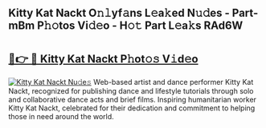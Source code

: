 ## Kitty Kat Nackt O𝚗𝚕yf𝚊ns L𝚎a𝚔ed N𝚞𝚍es - Part-mBm P𝚑𝚘tos Vi𝚍𝚎o - H𝚘𝚝 Part L𝚎a𝚔s RAd6W

# <h2><a href="http://kf8g07.oniu.top/?m=Kitty+Kat+Nackt">🔗👉 🔴 Kitty Kat Nackt P𝚑ot𝚘𝚜 V𝚒d𝚎o</a></h2>

[![Kitty Kat Nackt Nu𝚍e𝚜](https://i.imgur.com/0qMVB7G.gif)](http://kf8g07.oniu.top/?m=Kitty+Kat+Nackt)
Web-based artist and dance performer Kitty Kat Nackt, recognized for publishing dance and lifestyle tutorials through solo and collaborative dance acts and brief films. Inspiring humanitarian worker Kitty Kat Nackt, celebrated for their dedication and commitment to helping those in need around the world.  
